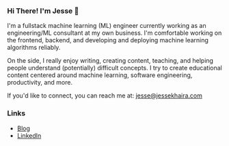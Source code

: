 ### Hi There! I'm Jesse 👋

I'm a fullstack machine learning (ML) engineer currently working as an engineering/ML consultant at my own business. I'm comfortable working on the frontend, backend, and developing and deploying machine learning algorithms reliably.  

On the side, I really enjoy writing, creating content, teaching, and helping people understand (potentially) difficult concepts. I try to create educational content centered around machine learning, software engineering, productivity, and more.

If you'd like to connect, you can reach me at: [jesse@jessekhaira.com](mailto:jesse@jessekhaira.com)

### Links
- [Blog](https://www.jessekhaira.com)
- [LinkedIn](https://www.linkedin.com/in/jesse-khaira)
